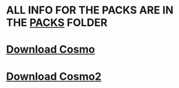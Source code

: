 # ALL INFO FOR THE PACKS ARE IN THE [PACKS](https://github.com/Thing34872/minecraft-texture-pack/tree/main/packs#readme) FOLDER
<div>
<h1 style="align: center;"><a href="https://github.com/Thing34872/minecraft-texture-pack/raw/main/packs/Cosmo.zip">Download Cosmo</a></h1>
<h1 style="align: center;"><a href="https://github.com/Thing34872/minecraft-texture-pack/raw/main/packs/Cosmo2.zip">Download Cosmo2</a></h1>
</div> 
